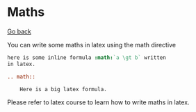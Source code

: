# Maths

[Go back](..)

You can write some maths in latex using
the math directive

```rest
here is some inline formula :math:`a \gt b` written
in latex.

.. math::

    Here is a big latex formula.

```

Please refer to latex course to learn how to write
maths in latex.